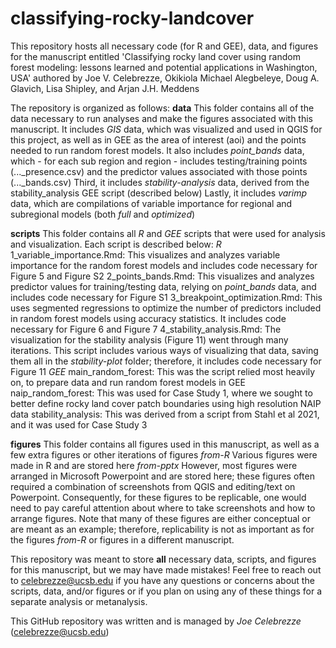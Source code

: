 # classifying-rocky-landcover
This repository hosts all necessary code (for R and GEE), data, and figures for the manuscript entitled 'Classifying rocky land cover using random forest modeling: lessons learned and potential applications in Washington, USA' authored by Joe V. Celebrezze, Okikiola Michael Alegbeleye, Doug A. Glavich, Lisa Shipley, and Arjan J.H. Meddens

The repository is organized as follows:
**data**
This folder contains all of the data necessary to run analyses and make the figures associated with this manuscript.
It includes *GIS* data, which was visualized and used in QGIS for this project, as well as in GEE as the area of interest (aoi) and the points needed to run random forest models.
It also includes *point_bands* data, which - for each sub region and region - includes testing/training points (..._presence.csv) and the predictor values associated with those points (..._bands.csv)
Third, it includes *stability-analysis* data, derived from the stability_analysis GEE script (described below)
Lastly, it includes *varimp* data, which are compilations of variable importance for regional and subregional models (both *full* and *optimized*)

**scripts**
This folder contains all *R* and *GEE* scripts that were used for analysis and visualization. Each script is described below:
*R*
1_variable_importance.Rmd: This visualizes and analyzes variable importance for the random forest models and includes code necessary for Figure 5 and Figure S2
2_points_bands.Rmd: This visualizes and analyzes predictor values for training/testing data, relying on *point_bands* data, and includes code necessary for Figure S1
3_breakpoint_optimization.Rmd: This uses segmented regressions to optimize the number of predictors included in random forest models using accuracy statistics. It includes code necessary for Figure 6 and Figure 7
4_stability_analysis.Rmd: The visualization for the stability analysis (Figure 11) went through many iterations. This script includes various ways of visualizing that data, saving them all in the *stability-plot* folder; therefore, it includes code necessary for Figure 11
*GEE*
main_random_forest: This was the script relied most heavily on, to prepare data and run random forest models in GEE
naip_random_forest: This was used for Case Study 1, where we sought to better define rocky land cover patch boundaries using high resolution NAIP data
stability_analysis: This was derived from a script from Stahl et al 2021, and it was used for Case Study 3

**figures**
This folder contains all figures used in this manuscript, as well as a few extra figures or other iterations of figures
*from-R*
Various figures were made in R and are stored here
*from-pptx*
However, most figures were arranged in Microsoft Powerpoint and are stored here; these figures often required a combination of screenshots from QGIS and editing/text on Powerpoint. Consequently, for these figures to be replicable, one would need to pay careful attention about where to take screenshots and how to arrange figures. Note that many of these figures are either conceptual or are meant as an example; therefore, replicability is not as important as for the figures *from-R* or figures in a different manuscript.

This repository was meant to store **all** necessary data, scripts, and figures for this manuscript, but we may have made mistakes! Feel free to reach out to celebrezze@ucsb.edu if you have any questions or concerns about the scripts, data, and/or figures or if you plan on using any of these things for a separate analysis or metanalysis.

This GitHub repository was written and is managed by *Joe Celebrezze* (celebrezze@ucsb.edu)